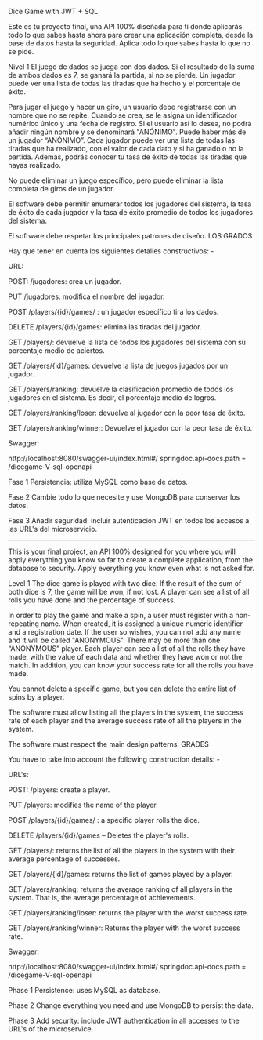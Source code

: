 Dice Game with JWT + SQL

Este es tu proyecto final, una API 100% diseñada para ti donde aplicarás todo lo que sabes hasta ahora para crear una aplicación completa, desde la base de datos hasta la seguridad. Aplica todo lo que sabes hasta lo que no se pide.

Nivel 1
El juego de dados se juega con dos dados. Si el resultado de la suma de ambos dados es 7, se ganará la partida, si no se pierde. Un jugador puede ver una lista de todas las tiradas que ha hecho y el porcentaje de éxito.

Para jugar el juego y hacer un giro, un usuario debe registrarse con un nombre que no se repite. Cuando se crea, se le asigna un identificador numérico único y una fecha de registro. Si el usuario así lo desea, no podrá añadir ningún nombre y se denominará "ANÓNIMO". Puede haber más de un jugador “ANÓNIMO”. Cada jugador puede ver una lista de todas las tiradas que ha realizado, con el valor de cada dato y si ha ganado o no la partida. Además, podrás conocer tu tasa de éxito de todas las tiradas que hayas realizado.

No puede eliminar un juego específico, pero puede eliminar la lista completa de giros de un jugador.

El software debe permitir enumerar todos los jugadores del sistema, la tasa de éxito de cada jugador y la tasa de éxito promedio de todos los jugadores del sistema.

El software debe respetar los principales patrones de diseño. LOS GRADOS

Hay que tener en cuenta los siguientes detalles constructivos: -

URL:

POST: /jugadores: crea un jugador.

PUT /jugadores: modifica el nombre del jugador.

POST /players/{id}/games/ : un jugador específico tira los dados.

DELETE /players/{id}/games: elimina las tiradas del jugador.

GET /players/: devuelve la lista de todos los jugadores del sistema con su porcentaje medio de aciertos.

GET /players/{id}/games: devuelve la lista de juegos jugados por un jugador.

GET /players/ranking: devuelve la clasificación promedio de todos los jugadores en el sistema. Es decir, el porcentaje medio de logros.

GET /players/ranking/loser: devuelve al jugador con la peor tasa de éxito.

GET /players/ranking/winner: Devuelve el jugador con la peor tasa de éxito.

Swagger:

http://localhost:8080/swagger-ui/index.html#/ springdoc.api-docs.path = /dicegame-V-sql-openapi

Fase 1 Persistencia: utiliza MySQL como base de datos.

Fase 2 Cambie todo lo que necesite y use MongoDB para conservar los datos.

Fase 3 Añadir seguridad: incluir autenticación JWT en todos los accesos a las URL's del microservicio.

---------------------------------------------------------------------------------------------------------------------------------------------------------------------------------------------------------------------------------------------------------------

This is your final project, an API 100% designed for you where you will apply everything you know so far to create a complete application, from the database to security. Apply everything you know even what is not asked for.

Level 1
The dice game is played with two dice. If the result of the sum of both dice is 7, the game will be won, if not lost. A player can see a list of all rolls you have done and the percentage of success.

In order to play the game and make a spin, a user must register with a non-repeating name. When created, it is assigned a unique numeric identifier and a registration date. If the user so wishes, you can not add any name and it will be called "ANONYMOUS". There may be more than one “ANONYMOUS” player. Each player can see a list of all the rolls they have made, with the value of each data and whether they have won or not the match. In addition, you can know your success rate for all the rolls you have made.

You cannot delete a specific game, but you can delete the entire list of spins by a player.

The software must allow listing all the players in the system, the success rate of each player and the average success rate of all the players in the system.

The software must respect the main design patterns. GRADES

You have to take into account the following construction details: -

URL's:

POST: /players: create a player.

PUT /players: modifies the name of the player.

POST /players/{id}/games/ : a specific player rolls the dice.

DELETE /players/{id}/games – Deletes the player's rolls.

GET /players/: returns the list of all the players in the system with their average percentage of successes.

GET /players/{id}/games: returns the list of games played by a player.

GET /players/ranking: returns the average ranking of all players in the system. That is, the average percentage of achievements.

GET /players/ranking/loser: returns the player with the worst success rate.

GET /players/ranking/winner: Returns the player with the worst success rate.

Swagger:

http://localhost:8080/swagger-ui/index.html#/ springdoc.api-docs.path = /dicegame-V-sql-openapi

Phase 1 Persistence: uses MySQL as database.

Phase 2 Change everything you need and use MongoDB to persist the data.

Phase 3 Add security: include JWT authentication in all accesses to the URL's of the microservice.
